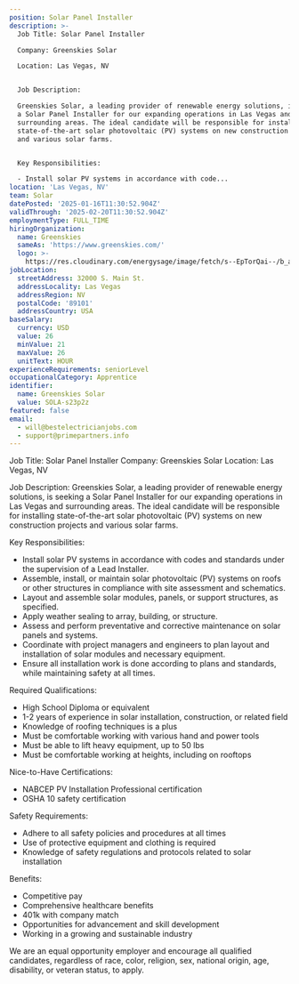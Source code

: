```yaml
---
position: Solar Panel Installer
description: >-
  Job Title: Solar Panel Installer

  Company: Greenskies Solar

  Location: Las Vegas, NV


  Job Description:

  Greenskies Solar, a leading provider of renewable energy solutions, is seeking
  a Solar Panel Installer for our expanding operations in Las Vegas and
  surrounding areas. The ideal candidate will be responsible for installing
  state-of-the-art solar photovoltaic (PV) systems on new construction projects
  and various solar farms.


  Key Responsibilities:

  - Install solar PV systems in accordance with code...
location: 'Las Vegas, NV'
team: Solar
datePosted: '2025-01-16T11:30:52.904Z'
validThrough: '2025-02-20T11:30:52.904Z'
employmentType: FULL_TIME
hiringOrganization:
  name: Greenskies
  sameAs: 'https://www.greenskies.com/'
  logo: >-
    https://res.cloudinary.com/energysage/image/fetch/s--EpTorQai--/b_auto,c_pad,f_auto,h_200,q_auto,w_200/https://es-media-prod.s3.amazonaws.com/media/supplier/logo/source/Greenskies_Clean_Focus_Company.jpg
jobLocation:
  streetAddress: 32000 S. Main St.
  addressLocality: Las Vegas
  addressRegion: NV
  postalCode: '89101'
  addressCountry: USA
baseSalary:
  currency: USD
  value: 26
  minValue: 21
  maxValue: 26
  unitText: HOUR
experienceRequirements: seniorLevel
occupationalCategory: Apprentice
identifier:
  name: Greenskies Solar
  value: SOLA-s23p2z
featured: false
email:
  - will@bestelectricianjobs.com
  - support@primepartners.info
---
```




Job Title: Solar Panel Installer
Company: Greenskies Solar
Location: Las Vegas, NV

Job Description:
Greenskies Solar, a leading provider of renewable energy solutions, is seeking a Solar Panel Installer for our expanding operations in Las Vegas and surrounding areas. The ideal candidate will be responsible for installing state-of-the-art solar photovoltaic (PV) systems on new construction projects and various solar farms.

Key Responsibilities:
- Install solar PV systems in accordance with codes and standards under the supervision of a Lead Installer.
- Assemble, install, or maintain solar photovoltaic (PV) systems on roofs or other structures in compliance with site assessment and schematics.
- Layout and assemble solar modules, panels, or support structures, as specified.
- Apply weather sealing to array, building, or structure.
- Assess and perform preventative and corrective maintenance on solar panels and systems.
- Coordinate with project managers and engineers to plan layout and installation of solar modules and necessary equipment.
- Ensure all installation work is done according to plans and standards, while maintaining safety at all times.

Required Qualifications:
- High School Diploma or equivalent
- 1-2 years of experience in solar installation, construction, or related field
- Knowledge of roofing techniques is a plus
- Must be comfortable working with various hand and power tools
- Must be able to lift heavy equipment, up to 50 lbs
- Must be comfortable working at heights, including on rooftops

Nice-to-Have Certifications:
- NABCEP PV Installation Professional certification
- OSHA 10 safety certification

Safety Requirements:
- Adhere to all safety policies and procedures at all times
- Use of protective equipment and clothing is required
- Knowledge of safety regulations and protocols related to solar installation

Benefits:
- Competitive pay
- Comprehensive healthcare benefits
- 401k with company match
- Opportunities for advancement and skill development
- Working in a growing and sustainable industry

We are an equal opportunity employer and encourage all qualified candidates, regardless of race, color, religion, sex, national origin, age, disability, or veteran status, to apply.
